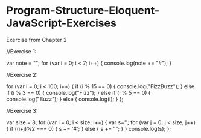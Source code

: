 # Program-Structure-Eloquent-JavaScript-Exercises
Exercise from Chapter 2

//Exercise 1:

var note = "";
for (var i = 0; i < 7; i++) {
console.log(note += "#");
}

//Exercise 2:

for (var i = 0; i < 100; i++) {
  if (i % 15 == 0) {
    console.log("FizzBuzz");
    }
    else if (i % 3 == 0) {
    console.log("Fizz");
    }
    else if (i % 5 == 0) {
    console.log("Buzz");
    }
    else {
    console.log(i);
    }
};

//Exercise 3:

var size = 8;
for (var i = 0; i < size; i++) {
  var s='';
  for (var j = 0; j < size; j++) {
    if ((i+j)%2 === 0) {
      s += '#';
    } 
    else {
      s += ' ';
    }
  }
  console.log(s);
};
